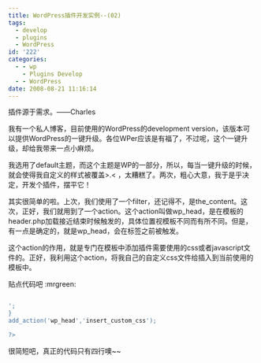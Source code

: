 ```yaml
---
title: WordPress插件开发实例--(02)
tags:
  - develop
  - plugins
  - WordPress
id: '222'
categories:
  - - wp
    - Plugins Develop
  - - WordPress
date: 2008-08-21 11:16:14
---
```


插件源于需求。——Charles

我有一个私人博客，目前使用的WordPress的development version，该版本可以提供WordPress的一键升级。各位WPer应该是有福了，不过呢，这个一键升级，却给我带来一点小麻烦。
<!-- more -->
我选用了default主题，而这个主题是WP的一部分，所以，每当一键升级的时候，就会使得我自定义的样式被覆盖>.< ，太糟糕了。两次，粗心大意，我于是乎决定，开发个插件，摆平它！

其实很简单的啦。上次，我们使用了一个filter，还记得不，是the_content。这次，正好，我们就用到了一个action。这个action叫做wp_head，是在模板的header.php加载接近结束时候触发的，具体位置视模板不同而有所不同。但是，有一点是确定的，就是wp_head，会在</head>标签之前被触发。

这个action的作用，就是专门在模板中添加插件需要使用的css或者javascript文件的。正好，我利用这个action，将我自己的自定义css文件给插入到当前使用的模板中。

贴点代码吧 :mrgreen:

```php

';
}
add_action('wp_head','insert_custom_css');

?>

```

很简短吧，真正的代码只有四行噢~~